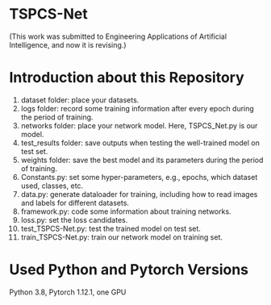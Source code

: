 # TSPCS-Net
(This work was submitted to Engineering Applications of Artificial Intelligence, and now it is revising.)
# Introduction about this Repository
1. dataset folder: place your datasets. 
2. logs folder: record some training information after every epoch during the period of training.
3. networks folder: place your network model. Here, TSPCS_Net.py is our model.
4. test_results folder: save outputs when testing the well-trained model on test set.
5. weights folder: save the best model and its parameters during the period of training.
6. Constants.py: set some hyper-parameters, e.g., epochs, which dataset used, classes, etc.
7. data.py: generate dataloader for training, including how to read images and labels for different datasets.
8. framework.py: code some information about training networks.
9. loss.py: set the loss candidates.
10. test_TSPCS-Net.py: test the trained model on test set.
11. train_TSPCS-Net.py: train our network model on training set.

# Used Python and Pytorch Versions
Python 3.8, Pytorch 1.12.1, one GPU


